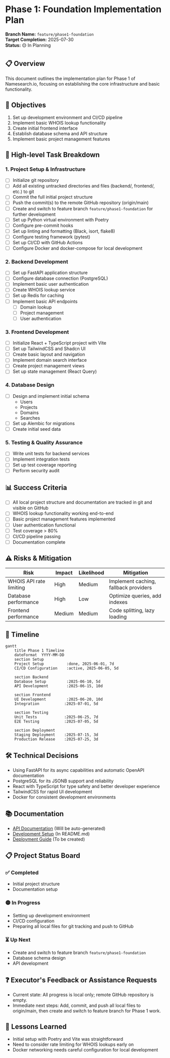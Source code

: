 # Phase 1: Foundation Implementation Plan

**Branch Name:** `feature/phase1-foundation`  
**Target Completion:** 2025-07-30  
**Status:** 🟡 In Planning

## 📋 Overview
This document outlines the implementation plan for Phase 1 of Namesearch.io, focusing on establishing the core infrastructure and basic functionality.

## 🎯 Objectives
1. Set up development environment and CI/CD pipeline
2. Implement basic WHOIS lookup functionality
3. Create initial frontend interface
4. Establish database schema and API structure
5. Implement basic project management features

## 🧩 High-level Task Breakdown

### 1. Project Setup & Infrastructure
- [ ] Initialize git repository
- [ ] Add all existing untracked directories and files (backend/, frontend/, etc.) to git
- [ ] Commit the full initial project structure
- [ ] Push the commit(s) to the remote GitHub repository (origin/main)
- [ ] Create and switch to feature branch `feature/phase1-foundation` for further development
- [ ] Set up Python virtual environment with Poetry
- [ ] Configure pre-commit hooks
- [ ] Set up linting and formatting (Black, isort, flake8)
- [ ] Configure testing framework (pytest)
- [ ] Set up CI/CD with GitHub Actions
- [ ] Configure Docker and docker-compose for local development

### 2. Backend Development
- [ ] Set up FastAPI application structure
- [ ] Configure database connection (PostgreSQL)
- [ ] Implement basic user authentication
- [ ] Create WHOIS lookup service
- [ ] Set up Redis for caching
- [ ] Implement basic API endpoints
  - [ ] Domain lookup
  - [ ] Project management
  - [ ] User authentication

### 3. Frontend Development
- [ ] Initialize React + TypeScript project with Vite
- [ ] Set up TailwindCSS and Shadcn UI
- [ ] Create basic layout and navigation
- [ ] Implement domain search interface
- [ ] Create project management views
- [ ] Set up state management (React Query)

### 4. Database Design
- [ ] Design and implement initial schema
  - Users
  - Projects
  - Domains
  - Searches
- [ ] Set up Alembic for migrations
- [ ] Create initial seed data

### 5. Testing & Quality Assurance
- [ ] Write unit tests for backend services
- [ ] Implement integration tests
- [ ] Set up test coverage reporting
- [ ] Perform security audit

## 📊 Success Criteria
- [ ] All local project structure and documentation are tracked in git and visible on GitHub
- [ ] WHOIS lookup functionality working end-to-end
- [ ] Basic project management features implemented
- [ ] User authentication functional
- [ ] Test coverage > 80%
- [ ] CI/CD pipeline passing
- [ ] Documentation complete

## ⚠️ Risks & Mitigation
| Risk | Impact | Likelihood | Mitigation |
|------|--------|------------|------------|
| WHOIS API rate limiting | High | Medium | Implement caching, fallback providers |
| Database performance | High | Low | Optimize queries, add indexes |
| Frontend performance | Medium | Medium | Code splitting, lazy loading |

## 📅 Timeline
```mermaid
gantt
    title Phase 1 Timeline
    dateFormat  YYYY-MM-DD
    section Setup
    Project Setup          :done, 2025-06-01, 7d
    CI/CD Configuration    :active, 2025-06-05, 5d
    
    section Backend
    Database Setup         :2025-06-10, 5d
    API Development        :2025-06-15, 10d
    
    section Frontend
    UI Development         :2025-06-20, 10d
    Integration           :2025-07-01, 5d
    
    section Testing
    Unit Tests            :2025-06-25, 7d
    E2E Testing           :2025-07-05, 5d
    
    section Deployment
    Staging Deployment    :2025-07-15, 3d
    Production Release    :2025-07-25, 3d
```

## 🛠️ Technical Decisions
- Using FastAPI for its async capabilities and automatic OpenAPI documentation
- PostgreSQL for its JSONB support and reliability
- React with TypeScript for type safety and better developer experience
- TailwindCSS for rapid UI development
- Docker for consistent development environments

## 📚 Documentation
- [API Documentation](#) (Will be auto-generated)
- [Development Setup](#) (In README.md)
- [Deployment Guide](#) (To be created)

## 📋 Project Status Board

### ✅ Completed
- Initial project structure
- Documentation setup

### 🟡 In Progress
- Setting up development environment
- CI/CD configuration
- Preparing all local files for git tracking and push to GitHub

### ⏳ Up Next
- Create and switch to feature branch `feature/phase1-foundation`
- Database schema design
- API development

## ❓ Executor's Feedback or Assistance Requests
- Current state: All progress is local only; remote GitHub repository is empty.
- Immediate next steps: Add, commit, and push all local files to origin/main, then create and switch to feature branch for Phase 1 work.

## 📝 Lessons Learned
- Initial setup with Poetry and Vite was straightforward
- Need to consider rate limiting for WHOIS lookups early on
- Docker networking needs careful configuration for local development
